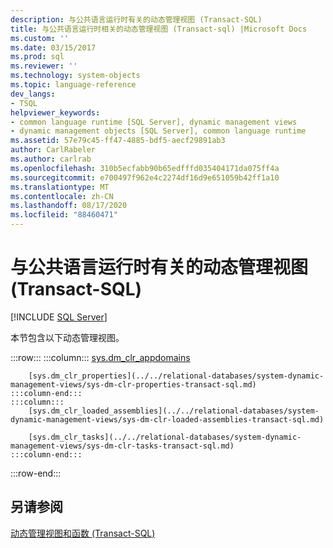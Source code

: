 ```yaml
---
description: 与公共语言运行时有关的动态管理视图 (Transact-SQL)
title: 与公共语言运行时相关的动态管理视图 (Transact-sql) |Microsoft Docs
ms.custom: ''
ms.date: 03/15/2017
ms.prod: sql
ms.reviewer: ''
ms.technology: system-objects
ms.topic: language-reference
dev_langs:
- TSQL
helpviewer_keywords:
- common language runtime [SQL Server], dynamic management views
- dynamic management objects [SQL Server], common language runtime
ms.assetid: 57e79c45-ff47-4885-bdf5-aecf29891ab3
author: CarlRabeler
ms.author: carlrab
ms.openlocfilehash: 310b5ecfabb90b65edfffd035404171da075ff4a
ms.sourcegitcommit: e700497f962e4c2274df16d9e651059b42ff1a10
ms.translationtype: MT
ms.contentlocale: zh-CN
ms.lasthandoff: 08/17/2020
ms.locfileid: "88460471"
---
```

# <a name="common-language-runtime-related-dynamic-management-views-transact-sql"></a>与公共语言运行时有关的动态管理视图 (Transact-SQL)
[!INCLUDE [SQL Server](../../includes/applies-to-version/sqlserver.md)]

  本节包含以下动态管理视图。  

:::row:::
    :::column:::
        [sys.dm_clr_appdomains](../../relational-databases/system-dynamic-management-views/sys-dm-clr-appdomains-transact-sql.md)

        [sys.dm_clr_properties](../../relational-databases/system-dynamic-management-views/sys-dm-clr-properties-transact-sql.md)
    :::column-end:::
    :::column:::
        [sys.dm_clr_loaded_assemblies](../../relational-databases/system-dynamic-management-views/sys-dm-clr-loaded-assemblies-transact-sql.md)

        [sys.dm_clr_tasks](../../relational-databases/system-dynamic-management-views/sys-dm-clr-tasks-transact-sql.md)
    :::column-end:::
:::row-end:::

## <a name="see-also"></a>另请参阅  
 [动态管理视图和函数 (Transact-SQL)](~/relational-databases/system-dynamic-management-views/system-dynamic-management-views.md)  
  
  
